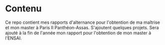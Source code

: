 # Contenu

Ce repo contient mes rapports d'alternance pour l'obtention de ma maîtrise et mon master à Paris II Panthéon-Assas.
S'ajoutent quelques projets.
Sera ajouté à la fin de l'année mon rapport pour l'obtention de mon master à l'ENSAI. 
